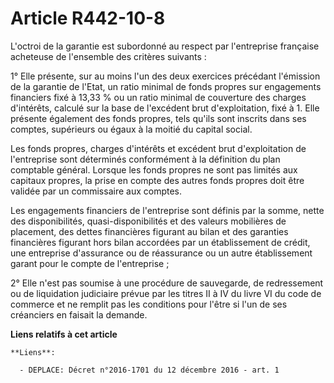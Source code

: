 # Article R442-10-8

L'octroi de la garantie est subordonné au respect par l'entreprise française acheteuse de l'ensemble des critères suivants : 

1° Elle présente, sur au moins l'un des deux exercices précédant l'émission de la garantie de l'Etat, un ratio minimal de
fonds propres sur engagements financiers fixé à 13,33 % ou un ratio minimal de couverture des charges d'intérêts, calculé sur
la base de l'excédent brut d'exploitation, fixé à 1. Elle présente également des fonds propres, tels qu'ils sont inscrits
dans ses comptes, supérieurs ou égaux à la moitié du capital social. 

Les fonds propres, charges d'intérêts et excédent brut d'exploitation de l'entreprise sont déterminés conformément à la
définition du plan comptable général. Lorsque les fonds propres ne sont pas limités aux capitaux propres, la prise en compte
des autres fonds propres doit être validée par un commissaire aux comptes. 

Les engagements financiers de l'entreprise sont définis par la somme, nette des disponibilités, quasi-disponibilités et des
valeurs mobilières de placement, des dettes financières figurant au bilan et des garanties financières figurant hors bilan
accordées par un établissement de crédit, une entreprise d'assurance ou de réassurance ou un autre établissement garant pour
le compte de l'entreprise ; 

2° Elle n'est pas soumise à une procédure de sauvegarde, de redressement ou de liquidation judiciaire prévue par les titres
II à IV du livre VI du code de commerce et ne remplit pas les conditions pour l'être si l'un de ses créanciers en faisait la
demande.

**Liens relatifs à cet article**

	**Liens**:

	  - DEPLACE: Décret n°2016-1701 du 12 décembre 2016 - art. 1

